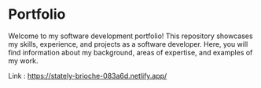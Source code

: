 # Portfolio

Welcome to my software development portfolio! This repository showcases my skills, experience, and projects as a software developer. Here, you will find information about my background, areas of expertise, and examples of my work.

Link : https://stately-brioche-083a6d.netlify.app/
